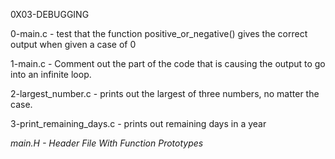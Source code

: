 0X03-DEBUGGING

0-main.c -  test that the function positive_or_negative() gives the correct output when given a case of 0

1-main.c - Comment out the part of the code that is causing the output to go into an infinite loop.

2-largest_number.c -  prints out the largest of three numbers, no matter the case.

3-print_remaining_days.c - prints out remaining days in a year


*main.H - Header File With Function Prototypes*
